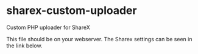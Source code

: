 # sharex-custom-uploader
 Custom PHP uploader for ShareX

This file should be on your webserver. The Sharex settings can be seen in the link below.

